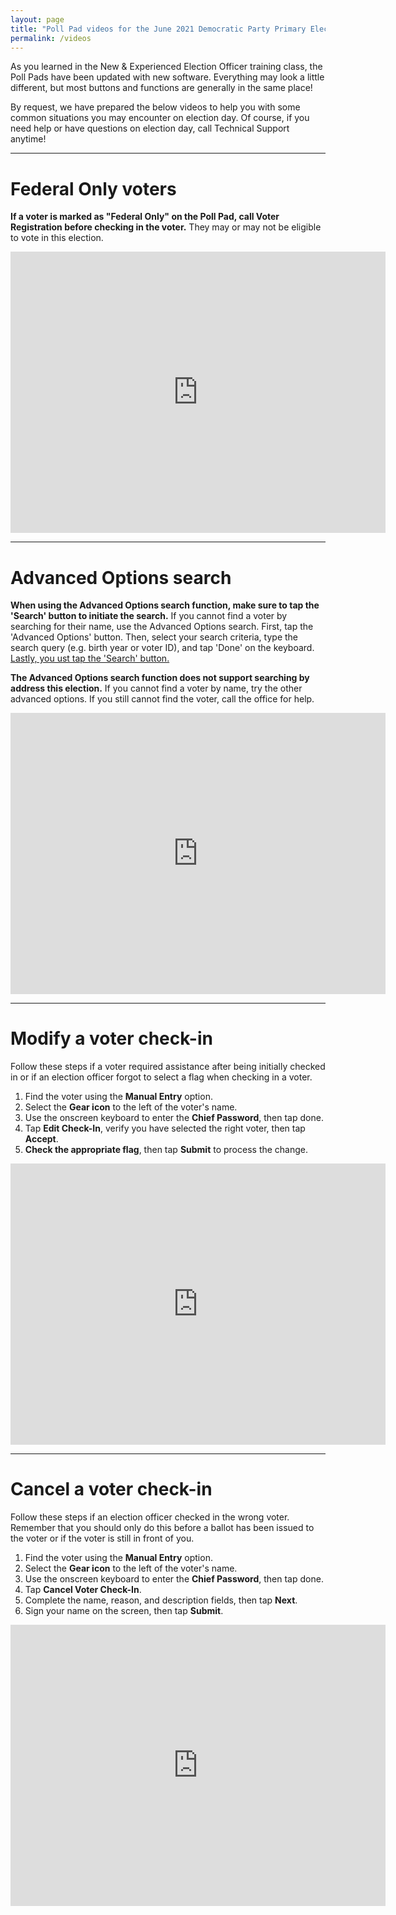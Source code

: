 ```yaml
---
layout: page
title: "Poll Pad videos for the June 2021 Democratic Party Primary Election"
permalink: /videos
---
```


As you learned in the New & Experienced Election Officer training class, the Poll Pads have been updated with new software. Everything may look a little different, but most buttons and functions are generally in the same place!

By request, we have prepared the below videos to help you with some common situations you may encounter on election day. Of course, if you need help or have questions on election day, call Technical Support anytime!

---

# Federal Only voters

**If a voter is marked as "Federal Only" on the Poll Pad, call Voter Registration before checking in the voter.** They may or may not be eligible to vote in this election.

<iframe width="600" height="450" src="https://www.youtube.com/embed/_hnpbNkvJYo" title="YouTube video player" frameborder="0" allow="accelerometer; autoplay; clipboard-write; encrypted-media; gyroscope; picture-in-picture" allowfullscreen></iframe>

---

# Advanced Options search

**When using the Advanced Options search function, make sure to tap the 'Search' button to initiate the search.** If you cannot find a voter by searching for their name, use the Advanced Options search. First, tap the 'Advanced Options' button. Then, select your search criteria, type the search query (e.g. birth year or voter ID), and tap 'Done' on the keyboard. <u>Lastly, you ust tap the 'Search' button.</u>

**The Advanced Options search function does not support searching by address this election.** If you cannot find a voter by name, try the other advanced options. If you still cannot find the voter, call the office for help.

<iframe width="600" height="450" src="https://www.youtube.com/embed/LlTt5JLN7Vg" title="YouTube video player" frameborder="0" allow="accelerometer; autoplay; clipboard-write; encrypted-media; gyroscope; picture-in-picture" allowfullscreen></iframe>

---

# Modify a voter check-in

Follow these steps if a voter required assistance after being initially checked in or if an election officer forgot to select a flag when checking in a voter.

1. Find the voter using the **Manual Entry** option.
2. Select the **Gear icon** to the left of the voter's name.
3. Use the onscreen keyboard to enter the **Chief Password**, then tap done.
4. Tap **Edit Check-In**, verify you have selected the right voter, then tap **Accept**.
5. **Check the appropriate flag**, then tap **Submit** to process the change.

<iframe width="600" height="450" src="https://www.youtube.com/embed/pDWuAyQhgsg" title="YouTube video player" frameborder="0" allow="accelerometer; autoplay; clipboard-write; encrypted-media; gyroscope; picture-in-picture" allowfullscreen></iframe>

---

# Cancel a voter check-in

Follow these steps if an election officer checked in the wrong voter. Remember that you should only do this before a ballot has been issued to the voter or if the voter is still in front of you.

1. Find the voter using the **Manual Entry** option.
2. Select the **Gear icon** to the left of the voter's name.
3. Use the onscreen keyboard to enter the **Chief Password**, then tap done.
4. Tap **Cancel Voter Check-In**.
5. Complete the name, reason, and description fields, then tap **Next**.
6. Sign your name on the screen, then tap **Submit**.

<iframe width="600" height="450" src="https://www.youtube.com/embed/thzwQgDJSUw" title="YouTube video player" frameborder="0" allow="accelerometer; autoplay; clipboard-write; encrypted-media; gyroscope; picture-in-picture" allowfullscreen></iframe>
